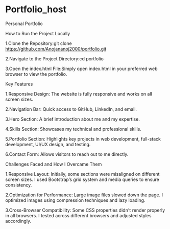 # Portfolio_host
Personal Portfolio

How to Run the Project Locally

1.Clone the Repository:git clone https://github.com/Anojananoj2000/portfolio.git

2.Navigate to the Project Directory:cd portfolio

3.Open the index.html File:Simply open index.html in your preferred web browser to view the portfolio.

Key Features

1.Responsive Design: The website is fully responsive and works on all screen sizes.

2.Navigation Bar: Quick access to GitHub, LinkedIn, and email.

3.Hero Section: A brief introduction about me and my expertise.

4.Skills Section: Showcases my technical and professional skills.

5.Portfolio Section: Highlights key projects in web development, full-stack development, UI/UX design, and testing.

6.Contact Form: Allows visitors to reach out to me directly.


Challenges Faced and How I Overcame Them

1.Responsive Layout: Initially, some sections were misaligned on different screen sizes. I used Bootstrap’s grid system and media queries to ensure consistency.

2.Optimization for Performance: Large image files slowed down the page. I optimized images using compression techniques and lazy loading.

3.Cross-Browser Compatibility: Some CSS properties didn't render properly in all browsers. I tested across different browsers and adjusted styles accordingly.
